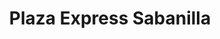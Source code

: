 ---
title: "Plaza Express Sabanilla"
url: /sabanilla/plaza-express-sabanilla/
shop: Einkaufszentrum
---